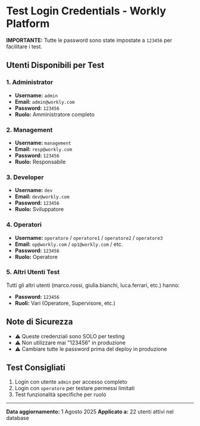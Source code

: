 # Test Login Credentials - Workly Platform

**IMPORTANTE:** Tutte le password sono state impostate a `123456` per facilitare i test.

## Utenti Disponibili per Test

### 1. Administrator
- **Username:** `admin`
- **Email:** `admin@workly.com`
- **Password:** `123456`
- **Ruolo:** Amministratore completo

### 2. Management
- **Username:** `management`
- **Email:** `resp@workly.com`
- **Password:** `123456`
- **Ruolo:** Responsabile

### 3. Developer
- **Username:** `dev`
- **Email:** `dev@workly.com`
- **Password:** `123456`
- **Ruolo:** Sviluppatore

### 4. Operatori
- **Username:** `operatore` / `operatore1` / `operatore2` / `operatore3`
- **Email:** `op@workly.com` / `op1@workly.com` / etc.
- **Password:** `123456`
- **Ruolo:** Operatore

### 5. Altri Utenti Test
Tutti gli altri utenti (marco.rossi, giulia.bianchi, luca.ferrari, etc.) hanno:
- **Password:** `123456`
- **Ruoli:** Vari (Operatore, Supervisore, etc.)

## Note di Sicurezza
- ⚠️ Queste credenziali sono SOLO per testing
- ⚠️ Non utilizzare mai "123456" in produzione
- ⚠️ Cambiare tutte le password prima del deploy in produzione

## Test Consigliati
1. Login con utente `admin` per accesso completo
2. Login con `operatore` per testare permessi limitati
3. Test funzionalità specifiche per ruolo

---
**Data aggiornamento:** 1 Agosto 2025
**Applicato a:** 22 utenti attivi nel database